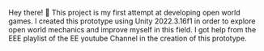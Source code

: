 Hey there! 👋
This project is my first attempt at developing open world games. I created this prototype using Unity 2022.3.16f1 in order to explore open world mechanics and improve myself in this field. I got help from the EEE playlist of the EE youtube Channel in the creation of this prototype.

